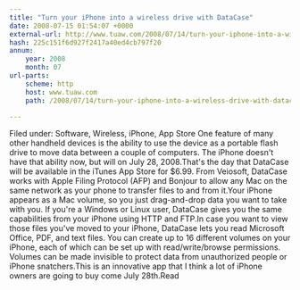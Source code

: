 ```yaml
---
title: "Turn your iPhone into a wireless drive with DataCase"
date: 2008-07-15 01:54:07 +0000
external-url: http://www.tuaw.com/2008/07/14/turn-your-iphone-into-a-wireless-drive-with-datacase/
hash: 225c151f6d927f2417a40ed4cb797f20
annum:
    year: 2008
    month: 07
url-parts:
    scheme: http
    host: www.tuaw.com
    path: /2008/07/14/turn-your-iphone-into-a-wireless-drive-with-datacase/

---
```


Filed under: Software, Wireless, iPhone, App Store
One feature of many other handheld devices is the ability to use the device as a portable flash drive to move data between a couple of computers. The iPhone doesn't have that ability now, but will on July 28, 2008.That's the day that DataCase will be available in the iTunes App Store for $6.99. From Veiosoft, DataCase works with Apple Filing Protocol (AFP) and Bonjour to allow any Mac on the same network as your phone to transfer files to and from it.Your iPhone appears as a Mac volume, so you just drag-and-drop data you want to take with you. If you're a Windows or Linux user, DataCase gives you the same capabilities from your iPhone using HTTP and FTP.In case you want to view those files you've moved to your iPhone, DataCase lets you read Microsoft Office, PDF, and text files. You can create up to 16 different volumes on your iPhone, each of which can be set up with read/write/browse permissions. Volumes can be made invisible to protect data from unauthorized people or iPhone snatchers.This is an innovative app that I think a lot of iPhone owners are going to buy come July 28th.Read
